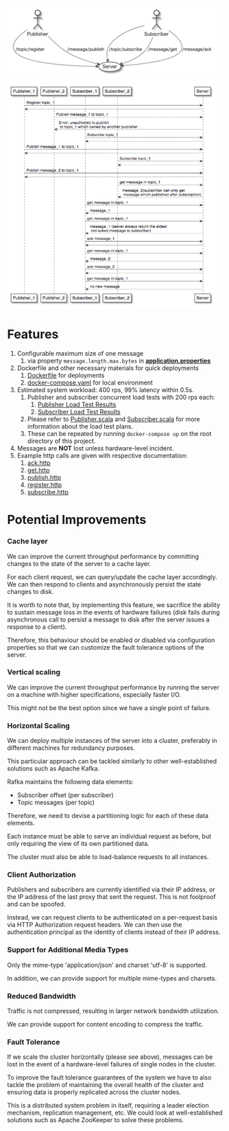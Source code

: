 ![](image/image1.png)
![](image/image2.png)

# Features

1. Configurable maximum size of one message
    1. via property `message.length.max.bytes`
       in **[application.properties](src/main/resources/application.properties)**
1. Dockerfile and other necessary materials for quick deployments
    1. [Dockerfile](Dockerfile) for deployments
    1. [docker-compose.yaml](docker-compose.yaml) for local environment
1. Estimated system workload: 400 rps, 99% latency within 0.5s.
    1. Publisher and subscriber concurrent load tests with 200 rps each:
        1. [Publisher Load Test Results](gatling/results/publisher/baseline/index.html)
        1. [Subscriber Load Test Results](gatling/results/subscriber/baseline/index.html)
    1. Please refer
       to [Publisher.scala](gatling/user-files/simulations/jp/rafaelzig/rafka/pubsub/Publisher.scala)
       and [Subscriber.scala](gatling/user-files/simulations/jp/rafaelzig/rafka/pubsub/Subscriber.scala)
       for more information about the load test plans.
    1. These can be repeated by running `docker-compose up` on the root directory of this project.
1. Messages are **NOT** lost unless hardware-level incident.
1. Example http calls are given with respective documentation:
   1. [ack.http](examples/message/ack.http)
   1. [get.http](examples/message/get.http)
   1. [publish.http](examples/message/publish.http)
   1. [register.http](examples/topic/register.http)
   1. [subscribe.http](examples/topic/subscribe.http)

# Potential Improvements

### Cache layer

We can improve the current throughput performance by committing changes to the state of the server
to a cache layer.

For each client request, we can query/update the cache layer accordingly. We can then respond to
clients and asynchronously persist the state changes to disk.

It is worth to note that, by implementing this feature, we sacrifice the ability to sustain message
loss in the events of hardware failures (disk fails during asynchronous call to persist a message to
disk after the server issues a response to a client).

Therefore, this behaviour should be enabled or disabled via configuration properties so that we can
customize the fault tolerance options of the server.

### Vertical scaling

We can improve the current throughput performance by running the server on a machine with higher
specifications, especially faster I/O.

This might not be the best option since we have a single point of failure.

### Horizontal Scaling

We can deploy multiple instances of the server into a cluster, preferably in different machines for
redundancy purposes.

This particular approach can be tackled similarly to other well-established solutions such as Apache
Kafka.

Rafka maintains the following data elements:

- Subscriber offset (per subscriber)
- Topic messages (per topic)

Therefore, we need to devise a partitioning logic for each of these data elements.

Each instance must be able to serve an individual request as before, but only requiring the view of
its own partitioned data.

The cluster must also be able to load-balance requests to all instances.

### Client Authorization

Publishers and subscribers are currently identified via their IP address, or the IP address of the
last proxy that sent the request. This is not foolproof and can be spoofed.

Instead, we can request clients to be authenticated on a per-request basis via HTTP Authorization
request headers. We can then use the authentication principal as the identity of clients instead of
their IP address.

### Support for Additional Media Types

Only the mime-type 'application/json' and charset 'utf-8' is supported.

In addition, we can provide support for multiple mime-types and charsets.

### Reduced Bandwidth

Traffic is not compressed, resulting in larger network bandwidth utilization.

We can provide support for content encoding to compress the traffic.

### Fault Tolerance

If we scale the cluster horizontally (please see above), messages can be lost in the event of a
hardware-level failures of single nodes in the cluster.

To improve the fault tolerance guarantees of the system we have to also tackle the problem of
maintaining the overall health of the cluster and ensuring data is properly replicated across the
cluster nodes. 

This is a distributed system problem in itself, requiring a leader election
mechanism, replication management, etc.
We could look at well-established solutions such
as Apache ZooKeeper to solve these problems.